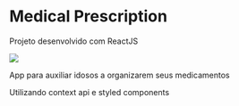 <h1>Medical Prescription</h1>
<p>Projeto desenvolvido com ReactJS</p>

<img src='https://res.cloudinary.com/dzugtpcap/image/upload/v1638576539/my-projects/medical-prescription_buimil.png'/>

App para auxiliar idosos a organizarem seus medicamentos

Utilizando context api e styled components